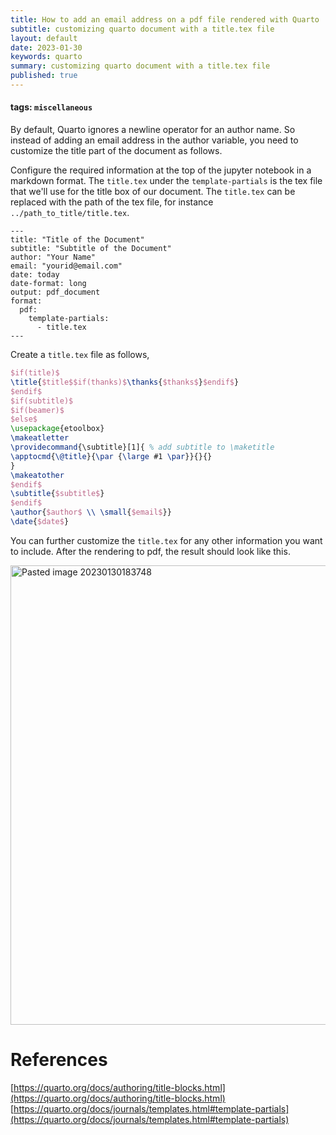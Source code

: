 ```yaml
---
title: How to add an email address on a pdf file rendered with Quarto
subtitle: customizing quarto document with a title.tex file
layout: default
date: 2023-01-30
keywords: quarto
summary: customizing quarto document with a title.tex file
published: true
---
```

#### tags: `miscellaneous`

By default, Quarto ignores a newline operator for an author name. So
instead of adding an email address in the author variable, you need to customize
the title part of the document as follows.

Configure the required information at the top of the jupyter notebook in a markdown format. The `title.tex` under the `template-partials` is the tex file that we'll use for the title box of our document. The `title.tex` can be replaced with the path of the tex file, for instance `../path_to_title/title.tex`.

```
---
title: "Title of the Document"
subtitle: "Subtitle of the Document"
author: "Your Name"
email: "yourid@email.com"
date: today
date-format: long
output: pdf_document
format:
  pdf:
    template-partials:
      - title.tex
---
```

Create a `title.tex` file as follows,

```tex
$if(title)$
\title{$title$$if(thanks)$\thanks{$thanks$}$endif$}
$endif$
$if(subtitle)$
$if(beamer)$
$else$
\usepackage{etoolbox}
\makeatletter
\providecommand{\subtitle}[1]{ % add subtitle to \maketitle
\apptocmd{\@title}{\par {\large #1 \par}}{}{}
}
\makeatother
$endif$
\subtitle{$subtitle$}
$endif$
\author{$author$ \\ \small{$email$}}
\date{$date$}
```

You can further customize the `title.tex` for any other information you want to include. After the rendering to pdf, the result should look like this.

<img width="735" alt="Pasted image 20230130183748" src="https://user-images.githubusercontent.com/48481523/215650669-aee1d71e-b00e-492f-98cc-4c155397edd4.png">

# References
[https://quarto.org/docs/authoring/title-blocks.html](https://quarto.org/docs/authoring/title-blocks.html)
[https://quarto.org/docs/journals/templates.html#template-partials](https://quarto.org/docs/journals/templates.html#template-partials)

